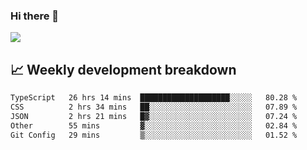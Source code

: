### Hi there 👋
<img align="center" src="https://github-readme-stats.vercel.app/api?username=Tumao727&show_icons=true&hide_title=true&theme=dracula" />


## 📈 Weekly development breakdown
<!--START_SECTION:waka-->

```txt
TypeScript   26 hrs 14 mins  ████████████████████░░░░░   80.28 %
CSS          2 hrs 34 mins   ██░░░░░░░░░░░░░░░░░░░░░░░   07.89 %
JSON         2 hrs 21 mins   █▓░░░░░░░░░░░░░░░░░░░░░░░   07.24 %
Other        55 mins         ▓░░░░░░░░░░░░░░░░░░░░░░░░   02.84 %
Git Config   29 mins         ▒░░░░░░░░░░░░░░░░░░░░░░░░   01.52 %
```

<!--END_SECTION:waka-->